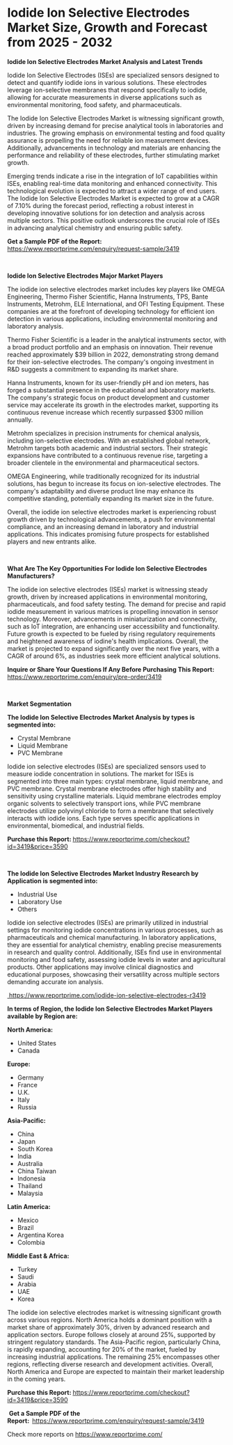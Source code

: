 <p><h1>Iodide Ion Selective Electrodes Market Size, Growth and Forecast from 2025 - 2032</h1></p><p><strong>Iodide Ion Selective Electrodes Market Analysis and Latest Trends</strong></p>
<p><p>Iodide Ion Selective Electrodes (ISEs) are specialized sensors designed to detect and quantify iodide ions in various solutions. These electrodes leverage ion-selective membranes that respond specifically to iodide, allowing for accurate measurements in diverse applications such as environmental monitoring, food safety, and pharmaceuticals. </p><p>The Iodide Ion Selective Electrodes Market is witnessing significant growth, driven by increasing demand for precise analytical tools in laboratories and industries. The growing emphasis on environmental testing and food quality assurance is propelling the need for reliable ion measurement devices. Additionally, advancements in technology and materials are enhancing the performance and reliability of these electrodes, further stimulating market growth.</p><p>Emerging trends indicate a rise in the integration of IoT capabilities within ISEs, enabling real-time data monitoring and enhanced connectivity. This technological evolution is expected to attract a wider range of end users. The Iodide Ion Selective Electrodes Market is expected to grow at a CAGR of 7.10% during the forecast period, reflecting a robust interest in developing innovative solutions for ion detection and analysis across multiple sectors. This positive outlook underscores the crucial role of ISEs in advancing analytical chemistry and ensuring public safety.</p></p>
<p><strong>Get a Sample PDF of the Report:&nbsp;</strong> <a href="https://www.reportprime.com/enquiry/request-sample/3419?utm_campaign=3194&utm_medium=2&utm_source=Github&utm_content=ia&utm_term=18032025&utm_id=iodide-ion-selective-electrodes">https://www.reportprime.com/enquiry/request-sample/3419</a></p>
<p>&nbsp;</p>
<p><strong>Iodide Ion Selective Electrodes Major Market Players</strong></p>
<p><p>The iodide ion selective electrodes market includes key players like OMEGA Engineering, Thermo Fisher Scientific, Hanna Instruments, TPS, Bante Instruments, Metrohm, ELE International, and OFI Testing Equipment. These companies are at the forefront of developing technology for efficient ion detection in various applications, including environmental monitoring and laboratory analysis.</p><p>Thermo Fisher Scientific is a leader in the analytical instruments sector, with a broad product portfolio and an emphasis on innovation. Their revenue reached approximately $39 billion in 2022, demonstrating strong demand for their ion-selective electrodes. The company's ongoing investment in R&D suggests a commitment to expanding its market share.</p><p>Hanna Instruments, known for its user-friendly pH and ion meters, has forged a substantial presence in the educational and laboratory markets. The company's strategic focus on product development and customer service may accelerate its growth in the electrodes market, supporting its continuous revenue increase which recently surpassed $300 million annually.</p><p>Metrohm specializes in precision instruments for chemical analysis, including ion-selective electrodes. With an established global network, Metrohm targets both academic and industrial sectors. Their strategic expansions have contributed to a continuous revenue rise, targeting a broader clientele in the environmental and pharmaceutical sectors.</p><p>OMEGA Engineering, while traditionally recognized for its industrial solutions, has begun to increase its focus on ion-selective electrodes. The company's adaptability and diverse product line may enhance its competitive standing, potentially expanding its market size in the future.</p><p>Overall, the iodide ion selective electrodes market is experiencing robust growth driven by technological advancements, a push for environmental compliance, and an increasing demand in laboratory and industrial applications. This indicates promising future prospects for established players and new entrants alike.</p></p>
<p>&nbsp;</p>
<p><strong>What Are The Key Opportunities For Iodide Ion Selective Electrodes Manufacturers?</strong></p>
<p><p>The iodide ion selective electrodes (ISEs) market is witnessing steady growth, driven by increased applications in environmental monitoring, pharmaceuticals, and food safety testing. The demand for precise and rapid iodide measurement in various matrices is propelling innovation in sensor technology. Moreover, advancements in miniaturization and connectivity, such as IoT integration, are enhancing user accessibility and functionality. Future growth is expected to be fueled by rising regulatory requirements and heightened awareness of iodine's health implications. Overall, the market is projected to expand significantly over the next five years, with a CAGR of around 6%, as industries seek more efficient analytical solutions.</p></p>
<p><strong>Inquire or Share Your Questions If Any Before Purchasing This Report:</strong> <a href="https://www.reportprime.com/enquiry/pre-order/3419?utm_campaign=3194&utm_medium=2&utm_source=Github&utm_content=ia&utm_term=18032025&utm_id=iodide-ion-selective-electrodes">https://www.reportprime.com/enquiry/pre-order/3419</a></p>
<p>&nbsp;</p>
<p><strong>Market Segmentation</strong></p>
<p><strong>The Iodide Ion Selective Electrodes Market Analysis by types is segmented into:</strong></p>
<p><ul><li>Crystal Membrane</li><li>Liquid Membrane</li><li>PVC Membrane</li></ul></p>
<p><p>Iodide ion selective electrodes (ISEs) are specialized sensors used to measure iodide concentration in solutions. The market for ISEs is segmented into three main types: crystal membrane, liquid membrane, and PVC membrane. Crystal membrane electrodes offer high stability and sensitivity using crystalline materials. Liquid membrane electrodes employ organic solvents to selectively transport ions, while PVC membrane electrodes utilize polyvinyl chloride to form a membrane that selectively interacts with iodide ions. Each type serves specific applications in environmental, biomedical, and industrial fields.</p></p>
<p><strong>Purchase this Report:&nbsp;</strong><a href="https://www.reportprime.com/checkout?id=3419&price=3590&utm_campaign=3194&utm_medium=2&utm_source=Github&utm_content=ia&utm_term=18032025&utm_id=iodide-ion-selective-electrodes">https://www.reportprime.com/checkout?id=3419&price=3590</a></p>
<p>&nbsp;</p>
<p><strong>The Iodide Ion Selective Electrodes Market Industry Research by Application is segmented into:</strong></p>
<p><ul><li>Industrial Use</li><li>Laboratory Use</li><li>Others</li></ul></p>
<p><p>Iodide ion selective electrodes (ISEs) are primarily utilized in industrial settings for monitoring iodide concentrations in various processes, such as pharmaceuticals and chemical manufacturing. In laboratory applications, they are essential for analytical chemistry, enabling precise measurements in research and quality control. Additionally, ISEs find use in environmental monitoring and food safety, assessing iodide levels in water and agricultural products. Other applications may involve clinical diagnostics and educational purposes, showcasing their versatility across multiple sectors demanding accurate ion analysis.</p></p>
<p><a href="https://www.reportprime.com/iodide-ion-selective-electrodes-r3419?utm_campaign=3194&utm_medium=2&utm_source=Github&utm_content=ia&utm_term=18032025&utm_id=iodide-ion-selective-electrodes">&nbsp;https://www.reportprime.com/iodide-ion-selective-electrodes-r3419</a></p>
<p><strong>In terms of Region, the Iodide Ion Selective Electrodes Market Players available by Region are:</strong></p>
<p>
    <p> <strong> North America: </strong>
        <ul>
            <li>United States</li>
            <li>Canada</li>
        </ul>
        </p> 
    <p> <strong> Europe: </strong>
        <ul>
            <li>Germany</li>
            <li>France</li>
            <li>U.K.</li>
            <li>Italy</li>
            <li>Russia</li>
        </ul>
        </p> 
    <p> <strong> Asia-Pacific: </strong>
        <ul>
            <li>China</li>
            <li>Japan</li>
            <li>South Korea</li>
            <li>India</li>
            <li>Australia</li>
            <li>China Taiwan</li>
            <li>Indonesia</li>
            <li>Thailand</li>
            <li>Malaysia</li>
        </ul>
        </p> 
    <p> <strong> Latin America: </strong>
        <ul>
            <li>Mexico</li>
            <li>Brazil</li>
            <li>Argentina Korea</li>
            <li>Colombia</li>
        </ul>
        </p> 
    <p> <strong> Middle East & Africa: </strong>
        <ul>
            <li>Turkey</li>
            <li>Saudi</li>
            <li>Arabia</li>
            <li>UAE</li>
            <li>Korea</li>
        </ul>
    </p>
    </p>
<p><p>The iodide ion selective electrodes market is witnessing significant growth across various regions. North America holds a dominant position with a market share of approximately 30%, driven by advanced research and application sectors. Europe follows closely at around 25%, supported by stringent regulatory standards. The Asia-Pacific region, particularly China, is rapidly expanding, accounting for 20% of the market, fueled by increasing industrial applications. The remaining 25% encompasses other regions, reflecting diverse research and development activities. Overall, North America and Europe are expected to maintain their market leadership in the coming years.</p></p>
<p><strong>Purchase this Report: </strong><a href="https://www.reportprime.com/checkout?id=3419&price=3590&utm_campaign=3194&utm_medium=2&utm_source=Github&utm_content=ia&utm_term=18032025&utm_id=iodide-ion-selective-electrodes">https://www.reportprime.com/checkout?id=3419&price=3590</a></p>
<p>&nbsp;<strong>Get a Sample PDF of the Report:&nbsp;&nbsp;</strong><a href="https://www.reportprime.com/enquiry/request-sample/3419?utm_campaign=3194&utm_medium=2&utm_source=Github&utm_content=ia&utm_term=18032025&utm_id=iodide-ion-selective-electrodes">https://www.reportprime.com/enquiry/request-sample/3419</a></p>
<p><strong></strong></p>
<p>Check more reports on <a href="https://www.reportprime.com/?utm_campaign=3194&utm_medium=2&utm_source=Github&utm_content=ia&utm_term=18032025&utm_id=iodide-ion-selective-electrodes">https://www.reportprime.com/</a></p>